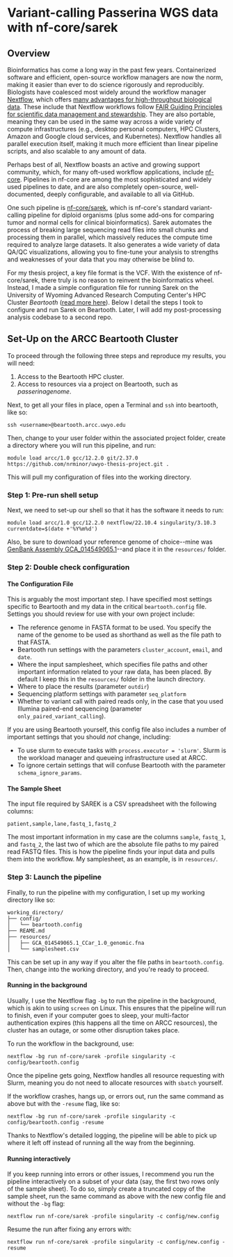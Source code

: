 # Variant-calling Passerina WGS data with nf-core/sarek

## Overview

Bioinformatics has come a long way in the past few years. Containerized software and efficient, open-source workflow managers are now the norm, making it easier than ever to do science rigorously and reproducibly. Biologists have coalesced most widely around the workflow manager [Nextflow](https://nextflow.io/), which offers [many advantages for high-throughput biological data](https://www.nextflow.io/blog/2022/learn-nextflow-in-2022.html). These include that Nextflow workflows follow [FAIR Guiding Principles for scientific data management and stewardship](https://www.nature.com/articles/sdata201618). They are also portable, meaning they can be used in the same way across a wide variety of compute infrastructures (e.g., desktop personal computers, HPC Clusters, Amazon and Google cloud services, and Kubernetes). Nextflow handles all parallel execution itself, making it much more efficient than linear pipeline scripts, and also scalable to any amount of data.

Perhaps best of all, Nextflow boasts an active and growing support community, which, for many oft-used workflow applications, include [nf-core](https://nf-co.re/). Pipelines in nf-core are among the most sophisticated and widely used pipelines to date, and are also completely open-source, well-documented, deeply configurable, and available to all via GitHub.

One such pipeline is [nf-core/sarek](nf-core/sarek), which is nf-core's standard variant-calling pipeline for diploid organisms (plus some add-ons for comparing tumor and normal cells for clinical bioinformatics). Sarek automates the process of breaking large sequencing read files into small chunks and processing them in parallel, which massively reduces the compute time required to analyze large datasets. It also generates a wide variety of data QA/QC visualizations, allowing you to fine-tune your analysis to strengths and weaknesses of your data that you may otherwise be blind to.

For my thesis project, a key file format is the VCF. With the existence of nf-core/sarek, there truly is no reason to reinvent the bioinformatics wheel. Instead, I made a simple configuration file for running Sarek on the University of Wyoming Advanced Research Computing Center's HPC Cluster _Beartooth_ ([read more here](https://arccwiki.atlassian.net/wiki/spaces/DOCUMENTAT/pages/1683587073)). Below I detail the steps I took to configure and run Sarek on Beartooth. Later, I will add my post-processing analysis codebase to a second repo.

## Set-Up on the ARCC Beartooth Cluster

To proceed through the following three steps and reproduce my results, you will need:

1. Access to the Beartooth HPC cluster.
2. Access to resources via a project on Beartooth, such as _passerinagenome_.

Next, to get all your files in place, open a Terminal and `ssh` into beartooth, like so:

```
ssh <username>@beartooth.arcc.uwyo.edu
```

Then, change to your user folder within the associated project folder, create a directory where you will run this pipeline, and run:

```
module load arcc/1.0 gcc/12.2.0 git/2.37.0
https://github.com/nrminor/uwyo-thesis-project.git .
```

This will pull my configuration of files into the working directory.

### Step 1: Pre-run shell setup

Next, we need to set-up our shell so that it has the software it needs to run:

```
module load arcc/1.0 gcc/12.2.0 nextflow/22.10.4 singularity/3.10.3
currentdate=$(date +'%Y%m%d')
```

Also, be sure to download your reference genome of choice--mine was [GenBank Assembly GCA_014549065.1](https://www.ncbi.nlm.nih.gov/assembly/GCA_014549065.1/)--and place it in the `resources/` folder.

### Step 2: Double check configuration

#### The Configuration File

This is arguably the most important step. I have specified most settings specific to Beartooth and my data in the critical `beartooth.config` file. Settings you should review for use with your own project include:

- The reference genome in FASTA format to be used. You specify the name of the genome to be used as shorthand as well as the file path to that FASTA.
- Beartooth run settings with the parameters `cluster_account`, `email`, and `date`.
- Where the input samplesheet, which specifies file paths and other important information related to your raw data, has been placed. By default I keep this in the `resources/` folder in the launch directory.
- Where to place the results (parameter `outdir`)
- Sequencing platform settings with parameter `seq_platform`
- Whether to variant call with paired reads only, in the case that you used Illumina paired-end sequencing (parameter `only_paired_variant_calling`).

If you are using Beartooth yourself, this config file also includes a number of important settings that you should _not_ change, including:

- To use slurm to execute tasks with `process.executor = 'slurm'`. Slurm is the workload manager and queueing infrastructure used at ARCC.
- To ignore certain settings that will confuse Beartooth with the parameter `schema_ignore_params`.

#### The Sample Sheet

The input file required by SAREK is a CSV spreadsheet with the following columns:

```
patient,sample,lane,fastq_1,fastq_2
```

The most important information in my case are the columns `sample`, `fastq_1`, and `fastq_2`, the last two of which are the absolute file paths to my paired read FASTQ files. This is how the pipeline finds your input data and pulls them into the workflow. My samplesheet, as an example, is in `resources/`.

### Step 3: Launch the pipeline

Finally, to run the pipeline with my configuration, I set up my working directory like so:

```
working_directory/
├── config/
│   └── beartooth.config
├── REAME.md
├── resources/
│   ├── GCA_014549065.1_CCar_1.0_genomic.fna
│   └── samplesheet.csv
```

This can be set up in any way if you alter the file paths in `beartooth.config`. Then, change into the working directory, and you're ready to proceed.

#### Running in the background

Usually, I use the Nextflow flag `-bg` to run the pipeline in the background, which is akin to using `screen` on Linux. This ensures that the pipeline will run to finish, even if your computer goes to sleep, your multi-factor authentication expires (this happens all the time on ARCC resources), the cluster has an outage, or some other disruption takes place.

To run the workflow in the background, use:

```
nextflow -bg run nf-core/sarek -profile singularity -c config/beartooth.config

```

Once the pipeline gets going, Nextflow handles all resource requesting with Slurm, meaning you do not need to allocate resources with `sbatch` yourself.

If the workflow crashes, hangs up, or errors out, run the same command as above but with the `-resume` flag, like so:

```
nextflow -bg run nf-core/sarek -profile singularity -c config/beartooth.config -resume
```

Thanks to Nextflow's detailed logging, the pipeline will be able to pick up where it left off instead of running all the way from the beginning.

#### Running interactively

If you keep running into errors or other issues, I recommend you run the pipeline interactively on a subset of your data (say, the first two rows only of the sample sheet). To do so, simply create a truncated copy of the sample sheet, run the same command as above with the new config file and without the `-bg` flag:

```
nextflow run nf-core/sarek -profile singularity -c config/new.config
```

Resume the run after fixing any errors with:

```
nextflow run nf-core/sarek -profile singularity -c config/new.config -resume
```

